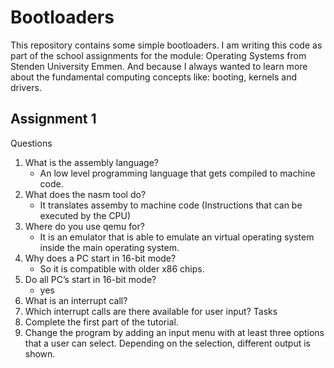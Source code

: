 # Bootloaders
This repository contains some simple bootloaders. I am writing this code as part of
the school assignments for the module: Operating Systems from Stenden University Emmen.
And because I always wanted to learn more about the fundamental computing concepts 
like: booting, kernels and drivers.

## Assignment 1
Questions
1. What is the assembly language?
    - An low level programming language that gets compiled to machine code. 
2. What does the nasm tool do?
    - It translates assemby to machine code (Instructions that can be executed by the CPU)
3. Where do you use qemu for?
    - It is an emulator that is able to emulate an virtual operating system inside the main operating
    system.
4. Why does a PC start in 16-bit mode?
    - So it is compatible with older x86 chips. 
5. Do all PC’s start in 16-bit mode?
    - yes
6. What is an interrupt call?
7. Which interrupt calls are there available for user input?
Tasks
1. Complete the first part of the tutorial.
2. Change the program by adding an input menu with at least three options that a
user can select. Depending on the selection, different output is shown.